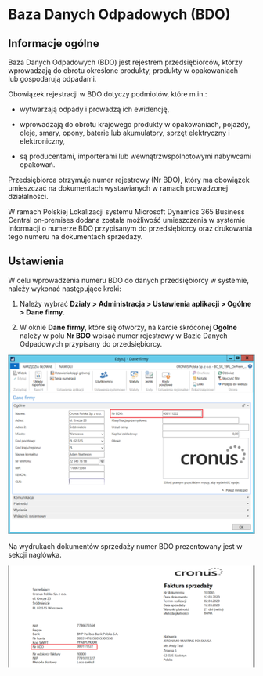 # Baza Danych Odpadowych (BDO)

## Informacje ogólne

Baza Danych Odpadowych (BDO) jest rejestrem przedsiębiorców, którzy
wprowadzają do obrotu określone produkty, produkty w opakowaniach
lub gospodarują odpadami.

Obowiązek rejestracji w BDO dotyczy podmiotów, które m.in.:

-   wytwarzają odpady i prowadzą ich ewidencję,

-   wprowadzają do obrotu krajowego produkty w opakowaniach, pojazdy,
    oleje, smary, opony, baterie lub akumulatory, sprzęt elektryczny i
    elektroniczny,

-   są producentami, importerami lub wewnątrzwspólnotowymi nabywcami
    opakowań.

Przedsiębiorca otrzymuje numer rejestrowy (Nr BDO), który ma obowiązek
umieszczać na dokumentach wystawianych w ramach prowadzonej
działalności.

W ramach Polskiej Lokalizacji systemu Microsoft Dynamics 365 Business
Central on‑premises dodana została możliwość umieszczenia w systemie
informacji o numerze BDO przypisanym do przedsiębiorcy oraz drukowania
tego numeru na dokumentach sprzedaży.

## Ustawienia

W celu wprowadzenia numeru BDO do danych przedsiębiorcy w systemie,
należy wykonać następujące kroki:

1.  Należy wybrać **Działy \> Administracja \> Ustawienia aplikacji \>
    Ogólne \> Dane firmy**.

2.  W oknie **Dane firmy**, które się otworzy, na karcie skróconej
    **Ogólne** należy w polu **Nr BDO** wpisać numer rejestrowy w Bazie
    Danych Odpadowych przypisany do przedsiębiorcy.

  ![](media/image306.png)

Na wydrukach dokumentów sprzedaży numer BDO prezentowany jest w sekcji
nagłówka.

  ![](media/image307.png)
